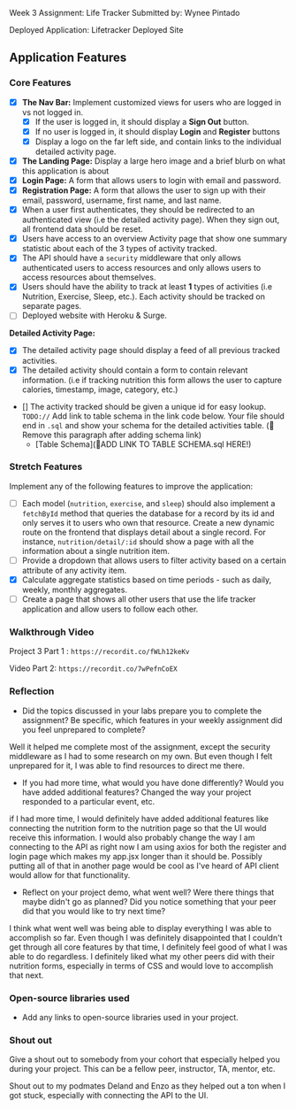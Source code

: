 Week 3 Assignment: Life Tracker
Submitted by: Wynee Pintado

Deployed Application: Lifetracker Deployed Site

## Application Features

### Core Features

- [X] **The Nav Bar:** Implement customized views for users who are logged in vs not logged in.
  - [X] If the user is logged in, it should display a **Sign Out** button. 
  - [X] If no user is logged in, it should display **Login** and **Register** buttons
  - [X] Display a logo on the far left side, and contain links to the individual detailed activity page. 
- [X] **The Landing Page:** Display a large hero image and a brief blurb on what this application is about
- [X] **Login Page:** A form that allows users to login with email and password.
- [X] **Registration Page:** A form that allows the user to sign up with their email, password, username, first name, and last name.
- [X] When a user first authenticates, they should be redirected to an authenticated view (i.e the detailed activity page). When they sign out, all frontend data should be reset.
- [X] Users have access to an overview Activity page that show one summary statistic about each of the 3 types of activity tracked.
- [X] The API should have a `security` middleware that only allows authenticated users to access resources and only allows users to access resources about themselves. 
- [X] Users should have the ability to track at least **1** types of activities (i.e Nutrition, Exercise, Sleep, etc.). Each activity should be tracked on separate pages.
- [ ] Deployed website with Heroku & Surge. 

**Detailed Activity Page:**
- [X] The detailed activity page should display a feed of all previous tracked activities.
- [X] The detailed activity should contain a form to contain relevant information. (i.e if tracking nutrition this form allows the user to capture calories, timestamp, image, category, etc.) 
- [] The activity tracked should be given a unique id for easy lookup.
  `TODO://` Add link to table schema in the link code below. Your file should end in `.sql` and show your schema for the detailed activities table. (🚫 Remove this paragraph after adding schema link)
  * [Table Schema](📝ADD LINK TO TABLE SCHEMA.sql HERE!) 

### Stretch Features

Implement any of the following features to improve the application:
- [ ] Each model (`nutrition`, `exercise`, and `sleep`) should also implement a `fetchById` method that queries the database for a record by its id and only serves it to users who own that resource. Create a new dynamic route on the frontend that displays detail about a single record. For instance, `nutrition/detail/:id` should show a page with all the information about a single nutrition item.
- [ ] Provide a dropdown that allows users to filter activity based on a certain attribute of any activity item.
- [X] Calculate aggregate statistics based on time periods - such as daily, weekly, monthly aggregates.
- [ ] Create a page that shows all other users that use the life tracker application and allow users to follow each other.

### Walkthrough Video

Project 3 Part 1 :
`https://recordit.co/fWLh12keKv`

Video Part 2:
`https://recordit.co/7wPefnCoEX`

### Reflection

* Did the topics discussed in your labs prepare you to complete the assignment? Be specific, which features in your weekly assignment did you feel unprepared to complete?

Well it helped me complete most of the assignment, except the security middleware as I had to some research on my own. But even though I felt unprepared for it, I was able to find resources to direct me there.

* If you had more time, what would you have done differently? Would you have added additional features? Changed the way your project responded to a particular event, etc.
  
if I had more time, I would definitely have added additional features like connecting the nutrition form to the nutrition page so that the UI would receive this information. I would also probably change the way I am connecting to the API as right now I am using axios for both the register and login page which makes my app.jsx longer than it should be. Possibly putting all of that in another page would be cool as I've heard of API client would allow for that functionality.

* Reflect on your project demo, what went well? Were there things that maybe didn't go as planned? Did you notice something that your peer did that you would like to try next time?

I think what went well was being able to display everything I was able to accomplish so far. Even though I was definitely disappointed that I couldn't get through all core features by that time, I definitely feel good of what I was able to do regardless. I definitely liked what my other peers did with their nutrition forms, especially in terms of CSS and would love to accomplish that next.

### Open-source libraries used

- Add any links to open-source libraries used in your project.

### Shout out

Give a shout out to somebody from your cohort that especially helped you during your project. This can be a fellow peer, instructor, TA, mentor, etc.

Shout out to my podmates Deland and Enzo as they helped out a ton when I got stuck, especially with connecting the API to the UI. 
